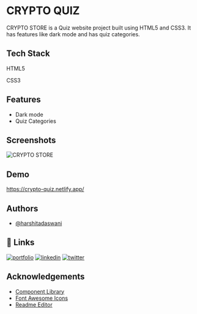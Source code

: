 
# CRYPTO QUIZ

CRYPTO STORE is a Quiz website project built using HTML5 and CSS3. It has features like dark mode and has quiz categories.

## Tech Stack

HTML5

CSS3

## Features

- Dark mode
- Quiz Categories

## Screenshots

![CRYPTO STORE](https://user-images.githubusercontent.com/87665916/154874714-3c1d6b2d-3e70-4b05-89f6-152696878ba0.png)

## Demo

https://crypto-quiz.netlify.app/

## Authors

- [@harshitadaswani](https://www.github.com/harshitadaswani)

## 🔗 Links
[![portfolio](https://img.shields.io/badge/my_portfolio-000?style=for-the-badge&logo=ko-fi&logoColor=white)](https://harshitabdaswani.netlify.app/)
[![linkedin](https://img.shields.io/badge/linkedin-0A66C2?style=for-the-badge&logo=linkedin&logoColor=white)](https://www.linkedin.com/in/harshitabdaswani/)
[![twitter](https://img.shields.io/badge/twitter-1DA1F2?style=for-the-badge&logo=twitter&logoColor=white)](https://twitter.com/harshi_daswani)

## Acknowledgements

 - [Component Library](https://harshita-crypto-ui.netlify.app/)
 - [Font Awesome Icons](https://fontawesome.com/v5/)
 - [Readme Editor](https://readme.so/)
